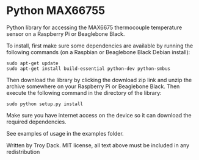 Python MAX66755
===============

Python library for accessing the MAX6675 thermocouple temperature sensor on a Raspberry Pi or Beaglebone Black.

To install, first make sure some dependencies are available by running the following commands (on a Raspbian
or Beaglebone Black Debian install):

````
sudo apt-get update
sudo apt-get install build-essential python-dev python-smbus
````

Then download the library by clicking the download zip link and unzip the archive somewhere on your Raspberry Pi or Beaglebone Black.  Then execute the following command in the directory of the library:

````
sudo python setup.py install
````

Make sure you have internet access on the device so it can download the required dependencies.

See examples of usage in the examples folder.

Written by Troy Dack.
MIT license, all text above must be included in any redistribution